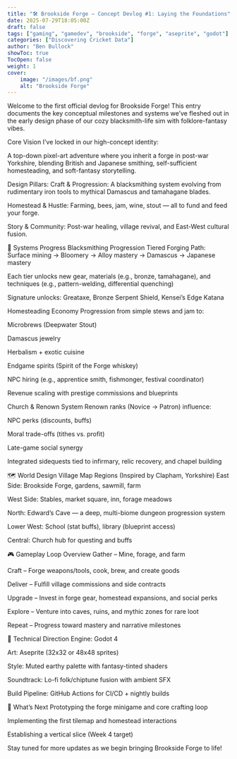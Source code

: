 ```yaml
---
title: "🛠️ Brookside Forge – Concept Devlog #1: Laying the Foundations"
date: 2025-07-29T18:05:00Z
draft: false
tags: ["gaming", "gamedev", "brookside", "forge", "aseprite", "godot"]
categories: ["Discovering Cricket Data"]
author: "Ben Bullock"
showToc: true
TocOpen: false
weight: 1
cover:
    image: "/images/bf.png"
    alt: "Brookside Forge"
---
```


Welcome to the first official devlog for Brookside Forge! This entry documents the key conceptual milestones and systems we’ve fleshed out in the early design phase of our cozy blacksmith-life sim with folklore-fantasy vibes.

Core Vision
I’ve locked in our high-concept identity:

A top-down pixel-art adventure where you inherit a forge in post-war Yorkshire, blending British and Japanese smithing, self-sufficient homesteading, and soft-fantasy storytelling.

Design Pillars:
Craft & Progression: A blacksmithing system evolving from rudimentary iron tools to mythical Damascus and tamahagane blades.

Homestead & Hustle: Farming, bees, jam, wine, stout — all to fund and feed your forge.

Story & Community: Post-war healing, village revival, and East-West cultural fusion.

🔨 Systems Progress
Blacksmithing Progression
Tiered Forging Path: Surface mining → Bloomery → Alloy mastery → Damascus → Japanese mastery

Each tier unlocks new gear, materials (e.g., bronze, tamahagane), and techniques (e.g., pattern-welding, differential quenching)

Signature unlocks: Greataxe, Bronze Serpent Shield, Kensei’s Edge Katana

Homesteading Economy
Progression from simple stews and jam to:

Microbrews (Deepwater Stout)

Damascus jewelry

Herbalism + exotic cuisine

Endgame spirits (Spirit of the Forge whiskey)

NPC hiring (e.g., apprentice smith, fishmonger, festival coordinator)

Revenue scaling with prestige commissions and blueprints

Church & Renown System
Renown ranks (Novice → Patron) influence:

NPC perks (discounts, buffs)

Moral trade-offs (tithes vs. profit)

Late-game social synergy

Integrated sidequests tied to infirmary, relic recovery, and chapel building

🗺️ World Design
Village Map Regions (Inspired by Clapham, Yorkshire)
East Side: Brookside Forge, gardens, sawmill, farm

West Side: Stables, market square, inn, forage meadows

North: Edward’s Cave — a deep, multi-biome dungeon progression system

Lower West: School (stat buffs), library (blueprint access)

Central: Church hub for questing and buffs

🎮 Gameplay Loop Overview
Gather – Mine, forage, and farm

Craft – Forge weapons/tools, cook, brew, and create goods

Deliver – Fulfill village commissions and side contracts

Upgrade – Invest in forge gear, homestead expansions, and social perks

Explore – Venture into caves, ruins, and mythic zones for rare loot

Repeat – Progress toward mastery and narrative milestones

🧪 Technical Direction
Engine: Godot 4

Art: Aseprite (32x32 or 48x48 sprites)

Style: Muted earthy palette with fantasy-tinted shaders

Soundtrack: Lo-fi folk/chiptune fusion with ambient SFX

Build Pipeline: GitHub Actions for CI/CD + nightly builds

🔮 What’s Next
Prototyping the forge minigame and core crafting loop

Implementing the first tilemap and homestead interactions

Establishing a vertical slice (Week 4 target)

Stay tuned for more updates as we begin bringing Brookside Forge to life!